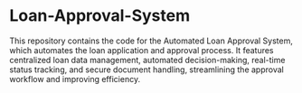 # Loan-Approval-System
This repository contains the code for the Automated Loan Approval System, which automates the loan application and approval process. It features centralized loan data management, automated decision-making, real-time status tracking, and secure document handling, streamlining the approval workflow and improving efficiency.
